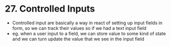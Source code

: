 # 27. Controlled Inputs
- Controlled input are basically a way in react of setting up input fields in form, so we can track their values so if we had a text input field
- eg. when a user input to a field, we can store value to some kind of state and we can turn update the value that we see in the input field